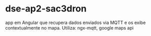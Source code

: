 # dse-ap2-sac3dron
app em Angular que recupera dados enviados via MQTT e os exibe contextualmente no mapa. Utiliza: ngx-mqtt, google maps api
